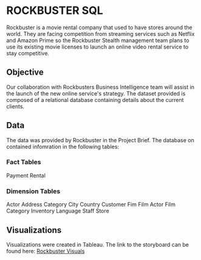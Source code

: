 # ROCKBUSTER SQL
Rockbuster is a movie rental company that used to have stores around the world. They are facing competition from streaming services such as Netflix and Amazon Prime so the Rockbuster Stealth management team plans to use its existing movie licenses to launch an online video rental service to stay competitive.
## Objective
Our collaboration with Rockbusters Business Intelligence team will assist in the launch of the new online service's strategy. The dataset provided is composed of a relational database containing details about the current clients.
## Data
The data was provided by Rockbuster in the Project Brief. The database on contained infomration in the following tables:
### Fact Tables
Payment
Rental
### Dimension Tables
Actor
Address
Category
City
Country
Customer
Fim
Film Actor
Film Category
Inventory
Language
Staff
Store
## Visualizations
Visualizations were created in Tableau. The link to the storyboard can be found here: [Rockbuster Visuals](https://public.tableau.com/app/profile/michael.higgins7794/viz/RockbusterVideos/RockbusterStealthVisualisations?:embed=yes&:tabs=no)
